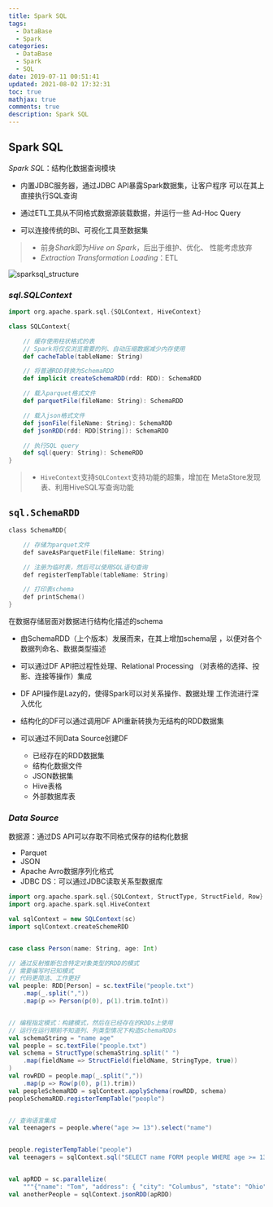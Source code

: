 ```yaml
---
title: Spark SQL
tags:
  - DataBase
  - Spark
categories:
  - DataBase
  - Spark
  - SQL
date: 2019-07-11 00:51:41
updated: 2021-08-02 17:32:31
toc: true
mathjax: true
comments: true
description: Spark SQL
---
```


##	Spark SQL

*Spark SQL*：结构化数据查询模块

-	内置JDBC服务器，通过JDBC API暴露Spark数据集，让客户程序
	可以在其上直接执行SQL查询

-	通过ETL工具从不同格式数据源装载数据，并运行一些
	Ad-Hoc Query

-	可以连接传统的BI、可视化工具至数据集

> - 前身*Shark*即为*Hive on Spark*，后出于维护、优化、
	性能考虑放弃
> - *Extraction Transformation Loading*：ETL

![sparksql_structure](imgs/spark_structure.png)

###	*sql.SQLContext*

```scala
import org.apache.spark.sql.{SQLContext, HiveContext}

class SQLContext{

	// 缓存使用柱状格式的表
	// Spark将仅仅浏览需要的列、自动压缩数据减少内存使用
	def cacheTable(tableName: String)

	// 将普通RDD转换为SchemaRDD
	def implicit createSchemaRDD(rdd: RDD): SchemaRDD

	// 载入parquet格式文件
	def parquetFile(fileName: String): SchemaRDD

	// 载入json格式文件
	def jsonFile(fileName: String): SchemaRDD
	def jsonRDD(rdd: RDD[String]): SchemaRDD

	// 执行SQL query
	def sql(query: String): SchemeRDD
}
```

> - `HiveContext`支持`SQLContext`支持功能的超集，增加在
	MetaStore发现表、利用HiveSQL写查询功能

##	`sql.SchemaRDD`

```c
class SchemaRDD{

	// 存储为parquet文件
	def saveAsParquetFile(fileName: String)

	// 注册为临时表，然后可以使用SQL语句查询
	def registerTempTable(tableName: String)

	// 打印表schema
	def printSchema()
}
```

在数据存储层面对数据进行结构化描述的schema

-	由SchemaRDD（上个版本）发展而来，在其上增加schema层
	，以便对各个数据列命名、数据类型描述

-	可以通过DF API把过程性处理、Relational Processing
	（对表格的选择、投影、连接等操作）集成

-	DF API操作是Lazy的，使得Spark可以对关系操作、数据处理
	工作流进行深入优化

-	结构化的DF可以通过调用DF API重新转换为无结构的RDD数据集

-	可以通过不同Data Source创建DF
	-	已经存在的RDD数据集
	-	结构化数据文件
	-	JSON数据集
	-	Hive表格
	-	外部数据库表

###	*Data Source*

数据源：通过DS API可以存取不同格式保存的结构化数据

-	Parquet
-	JSON
-	Apache Avro数据序列化格式
-	JDBC DS：可以通过JDBC读取关系型数据库

```scala
import org.apache.spark.sql.{SQLContext, StructType, StructField, Row}
import org.apache.spark.sql.HiveContext

val sqlContext = new SQLContext(sc)
import sqlContext.createSchemeRDD


case class Person(name: String, age: Int)

// 通过反射推断包含特定对象类型的RDD的模式
// 需要编写时已知模式
// 代码更简洁、工作更好
val people: RDD[Person] = sc.textFile("people.txt")
	.map(_.split(","))
	.map(p => Person(p(0), p(1).trim.toInt))


// 编程指定模式：构建模式，然后在已经存在的RDDs上使用
// 运行在运行期前不知道列、列类型情况下构造SchemaRDDs
val schemaString = "name age"
val people = sc.textFile("people.txt")
val schema = StructType(schemaString.split(" ")
	.map(fieldName => StructField(fieldName, StringType, true))
)
val rowRDD = people.map(_.split(","))
	.map(p => Row(p(0), p(1).trim))
val peopleSchemaRDD = sqlContext.applySchema(rowRDD, schema)
peopleSchemaRDD.registerTempTable("people")


// 查询语言集成
val teenagers = people.where("age >= 13").select("name")


people.registerTempTable("people")
val teenagers = sqlContext.sql("SELECT name FORM people WHERE age >= 13")


val apRDD = sc.parallelize(
	"""{"name": "Tom", "address": { "city": "Columbus", "state": "Ohio" }}""" :: Nil)
val anotherPeople = sqlContext.jsonRDD(apRDD)
```



